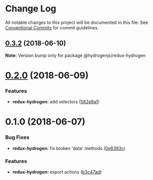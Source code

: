 # Change Log

All notable changes to this project will be documented in this file.
See [Conventional Commits](https://conventionalcommits.org) for commit guidelines.

<a name="0.3.2"></a>
## [0.3.2](https://github.com/Lemonpeach/redux-hydrogen/compare/v0.3.1...v0.3.2) (2018-06-10)




**Note:** Version bump only for package @hydrogenjs/redux-hydrogen

<a name="0.2.0"></a>
# [0.2.0](https://github.com/Lemonpeach/redux-hydrogen/compare/v0.1.0...v0.2.0) (2018-06-09)


### Features

* **redux-hydrogen:** add selectors ([582e8a1](https://github.com/Lemonpeach/redux-hydrogen/commit/582e8a1))




<a name="0.1.0"></a>
# 0.1.0 (2018-06-07)


### Bug Fixes

* **redux-hydrogen:** fix broken 'data' methods ([0e6393c](https://github.com/Lemonpeach/redux-hydrogen/commit/0e6393c))


### Features

* **redux-hydrogen:** export actions ([b3c47ad](https://github.com/Lemonpeach/redux-hydrogen/commit/b3c47ad))
